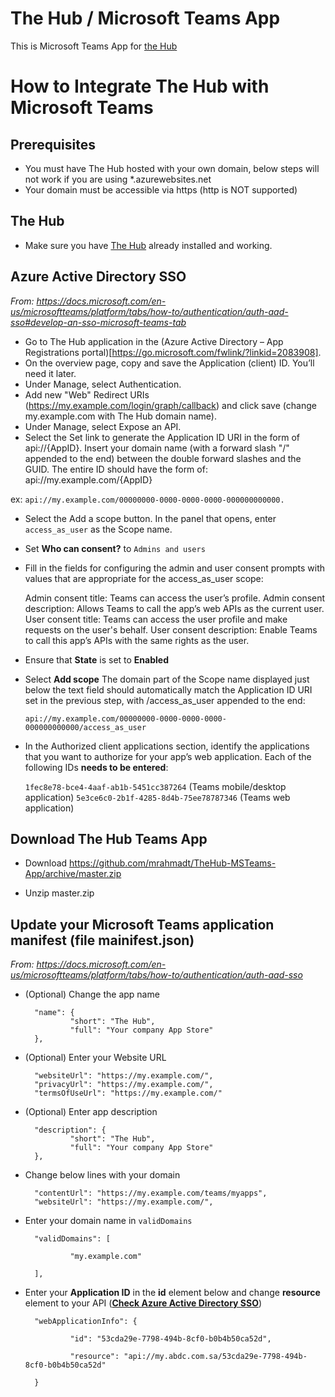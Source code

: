 # The Hub / Microsoft Teams App

This is Microsoft Teams App for [the Hub](https://github.com/mrahmadt/The-Hub)


# How to Integrate The Hub with Microsoft Teams

## Prerequisites

- You must have The Hub hosted with your own domain, below steps will not work if you are using *.azurewebsites.net
- Your domain must be accessible via https (http is NOT supported)
 

## The Hub

- Make sure you have [The Hub](https://github.com/mrahmadt/The-Hub) already installed and working.


## Azure Active Directory SSO

*From: https://docs.microsoft.com/en-us/microsoftteams/platform/tabs/how-to/authentication/auth-aad-sso#develop-an-sso-microsoft-teams-tab*

- Go to The Hub application in the (Azure Active Directory – App Registrations portal)[https://go.microsoft.com/fwlink/?linkid=2083908].
- On the overview page, copy and save the Application (client) ID. You’ll need it later.
- Under Manage, select Authentication.
- Add new "Web" Redirect URIs (https://my.example.com/login/graph/callback) and click save (change my.example.com with The Hub domain name).
- Under Manage, select Expose an API.
- Select the Set link to generate the Application ID URI in the form of api://{AppID}. Insert your domain name (with a forward slash "/" appended to the end) between the double forward slashes and the GUID. The entire ID should have the form of: api://my.example.com/{AppID} 

ex: `api://my.example.com/00000000-0000-0000-0000-000000000000.`

- Select the Add a scope button. In the panel that opens, enter `access_as_user` as the Scope name.
- Set **Who can consent?** to `Admins and users`
- Fill in the fields for configuring the admin and user consent prompts with values that are appropriate for the access_as_user scope:

    Admin consent title: Teams can access the user’s profile.
    Admin consent description: Allows Teams to call the app’s web APIs as the current user.
    User consent title: Teams can access the user profile and make requests on the user's behalf.
    User consent description: Enable Teams to call this app’s APIs with the same rights as the user.

- Ensure that **State** is set to **Enabled**
- Select **Add scope**
    The domain part of the Scope name displayed just below the text field should automatically match the Application ID URI set in the previous step, with /access_as_user appended to the end:
    
    `api://my.example.com/00000000-0000-0000-0000-000000000000/access_as_user`

- In the Authorized client applications section, identify the applications that you want to authorize for your app’s web application. Each of the following IDs **needs to be entered**:

    `1fec8e78-bce4-4aaf-ab1b-5451cc387264` (Teams mobile/desktop application)
    `5e3ce6c0-2b1f-4285-8d4b-75ee78787346` (Teams web application)


## Download The Hub Teams App

- Download https://github.com/mrahmadt/TheHub-MSTeams-App/archive/master.zip

- Unzip master.zip 


## Update your Microsoft Teams application manifest (file mainifest.json)

*From: https://docs.microsoft.com/en-us/microsoftteams/platform/tabs/how-to/authentication/auth-aad-sso*


- (Optional) Change the app name 
        
        "name": {
                "short": "The Hub",
                "full": "Your company App Store"
        },

- (Optional) Enter your Website URL
        
        "websiteUrl": "https://my.example.com/",
        "privacyUrl": "https://my.example.com/",
        "termsOfUseUrl": "https://my.example.com/"

- (Optional) Enter app description

        "description": {
                "short": "The Hub",
                "full": "Your company App Store"
        },

- Change below lines with your domain

        "contentUrl": "https://my.example.com/teams/myapps",
        "websiteUrl": "https://my.example.com/",

- Enter your domain name in `validDomains`

        "validDomains": [

                "my.example.com"
        
        ],

- Enter your **Application ID** in the **id** element below and change **resource** element to your API ([**Check Azure Active Directory SSO**](https://github.com/mrahmadt/TheHub-MSTeams-App#azure-active-directory-sso))


        "webApplicationInfo": {

                "id": "53cda29e-7798-494b-8cf0-b0b4b50ca52d",

                "resource": "api://my.abdc.com.sa/53cda29e-7798-494b-8cf0-b0b4b50ca52d"

        }

